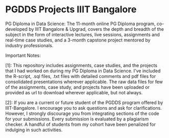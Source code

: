 # PGDDS Projects IIIT Bangalore

PG Diploma in Data Science: The 11-month online PG Diploma program, co-developed by IIIT Bangalore &amp; Upgrad, covers the depth and breadth of the subject in the form of interactive lectures, live sessions, assignments and real-time case studies, and a 3-month capstone project mentored by industry professionals.

Important Notes: 

[1]: This repository includes assignments, case studies, and the projects that I had worked on during my PG Diploma in Data Science. I've included the R-script, .sql files, .txt files with detailed comments and pdf files for consolidated presentations wherever applicable. The raw data files for few of the assignments, case study, and projects have been uploaded or provided as url to download wherever applicable, but not always.

[2]: If you are a current or future student of the PGDDS program offered by IIIT-Bangalore. I encourage you to ask questions and ask for clarifications. However, I strongly discourage you from integrating sections of the code for your submissions. Every submission is evaluated by a plagiarism checker. A handful of students from my cohort have been penalized for indulging in such activities.

